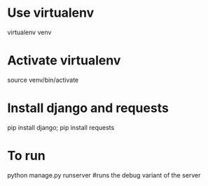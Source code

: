 # Use virtualenv
virtualenv venv
# Activate virtualenv
source venv/bin/activate
# Install django and requests
pip install django; pip install requests
# To run
python manage.py runserver #runs the debug variant of the server
